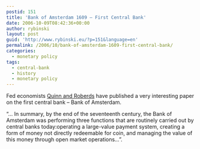 ```yaml
---
postid: 151
title: 'Bank of Amsterdam 1609 – First Central Bank'
date: 2006-10-09T08:42:36+00:00
author: rybinski
layout: post
guid: 'http://www.rybinski.eu/?p=151&language=en'
permalink: /2006/10/bank-of-amsterdam-1609-first-central-bank/
categories:
  - monetary policy
tags:
  - central-bank
  - history
  - monetary policy
---
```

Fed economists [Quinn and Roberds](http://www.frbatlanta.org/filelegacydocs/wp0613.pdf) have published a very interesting paper on the first central bank – Bank of Amsterdam.

“… In summary, by the end of the seventeenth century, the Bank of Amsterdam was performing three functions that are routinely carried out by central banks today:operating a large-value payment system, creating a form of money not directly redeemable for coin, and managing the value of this money through open market operations…”.
